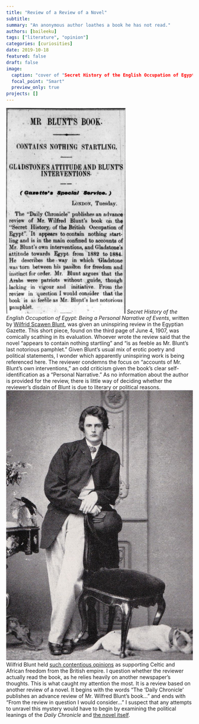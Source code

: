 ```yaml
---
title: "Review of a Review of a Novel"
subtitle:
summary: "An anonymous author loathes a book he has not read."
authors: [baileeku]
tags: ["literature", "opinion"]
categories: [curiosities]
date: 2019-10-18
featured: false
draft: false
image:
  caption: "cover of "Secret History of the English Occupation of Egypt: Being a Personal Narrative of Events""
  focal_point: "Smart"
  preview_only: true
projects: []
---
```

![photo of the article](article_image.png "Caption")
_Secret History of the English Occupation of Egypt: Being a Personal Narrative of Events_, written by [Wilfrid Scawen Blunt](https://mypoeticside.com/poets/wilfrid-scawen-blunt-poems), was given an uninspiring review in the Egyptian Gazette. This short piece, found on the third page of June 4, 1907, was comically scathing in its evaluation. Whoever wrote the review said that the novel “appears to contain nothing startling”  and “is as feeble as Mr. Blunt’s last notorious pamphlet.” Given Blunt’s usual mix of erotic poetry and political statements, I wonder which apparently uninspiring work is being referenced here. The reviewer condemns the focus on “accounts of Mr. Blunt’s own interventions,” an odd criticism given the book’s clear self-identification as a “Personal Narrative.” As no information about the author is provided for the review, there is little way of deciding whether the reviewer’s disdain of Blunt is due to literary or political reasons.
![photo of Wilfrid Scawen Blunt](wilfrid_scawen_blunt.jpg "Caption")
Wilfrid Blunt held [such contentious opinions](https://www.theguardian.com/books/booksblog/2019/jul/29/poem-of-the-week-prison-sonnets-by-wilfrid-scawen-blunt) as supporting Celtic and African freedom from the British empire. I question whether the reviewer actually read the book, as he relies heavily on another newspaper’s thoughts. This is what caught my attention the most. It is a review based on another review of a novel. It begins with the words “The ‘Daily Chronicle’ publishes an advance review of Mr. Wilfred Blunt’s book…” and ends with “From the review in question I would consider…” I suspect that any attempts to unravel this mystery would have to begin by examining the political leanings of the _Daily Chronicle_ and [the novel itself](https://www.questia.com/read/4898002/secret-history-of-the-english-occupation-of-egypt).
